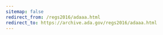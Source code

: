 ```yaml
---
sitemap: false 
redirect_from: /regs2016/adaaa.html 
redirect_to: https://archive.ada.gov/regs2016/adaaa.html 
---
```

